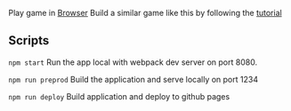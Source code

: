 Play game in [Browser](https://dcazrael.github.io/jsRogueLike/)
Build a similar game like this by following the [tutorial](https://github.com/dcazrael/jsrlt)

## Scripts

`npm start` Run the app local with webpack dev server on port 8080.

`npm run preprod` Build the application and serve locally on port 1234

`npm run deploy` Build application and deploy to github pages
